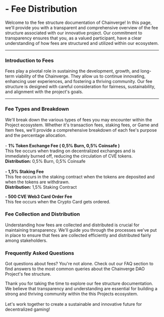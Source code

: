 # - Fee Distribution

Welcome to the fee structure documentation of Chainverge! In this page, we'll provide you with a transparent and comprehensive overview of the fee structure associated with our innovative project. Our commitment to transparency ensures that you, as a valued participant, have a clear understanding of how fees are structured and utilized within our ecosystem.



***

### Introduction to Fees

Fees play a pivotal role in sustaining the development, growth, and long-term viability of the Chainverge. They allow us to continue innovating, enhancing user experiences, and fostering a thriving community. Our fee structure is designed with careful consideration for fairness, sustainability, and alignment with the project's goals.

***

### Fee Types and Breakdown

We'll break down the various types of fees you may encounter within the Project ecosystem. Whether it's transaction fees, staking fees, or Game and Item fees, we'll provide a comprehensive breakdown of each fee's purpose and the percentage allocation.\
\
\- **1% Token Exchange Fee ( 0,5% Burn, 0,5% Coinsafe )**\
This fee occurs when trading on decentralized exchanges and is immediately burned off, reducing the circulation of CVE tokens.\
**Distribution:** 0,5% Burn, 0,5% Coinsafe\
\
**- 1,5% Staking Fee**\
This fee occurs in the staking contract when the tokens are deposited and when the tokens are withdrawn.\
**Distribution:** 1,5% Staking Contract

**- 500 CVE Web3 Card Order Fee**\
This fee occurs when the Crypto Card gets ordered.

### Fee Collection and Distribution

Understanding how fees are collected and distributed is crucial for maintaining transparency. We'll guide you through the processes we've put in place to ensure that fees are collected efficiently and distributed fairly among stakeholders.



### Frequently Asked Questions

Got questions about fees? You're not alone. Check out our FAQ section to find answers to the most common queries about the Chainverge DAO Project's fee structure.

Thank you for taking the time to explore our fee structure documentation. We believe that transparency and understanding are essential for building a strong and thriving community within the this Projects ecosystem. \
\
Let's work together to create a sustainable and innovative future for decentralized gaming!
